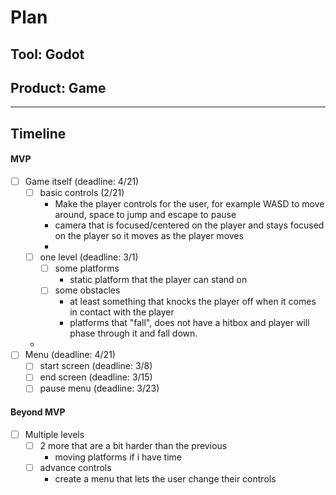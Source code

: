 # Plan

## Tool: Godot
## Product: Game

---

## Timeline

#### MVP

- [ ] Game itself (deadline: 4/21)
  - [ ] basic controls (2/21)
    - Make the player controls for the user, for example WASD to move around, space to jump and escape to pause
    - camera that is focused/centered on the player and stays focused on the player so it moves as the player moves
    - 
  - [ ] one level (deadline: 3/1)
    - [ ] some platforms
      - static platform that the player can stand on
    - [ ] some obstacles
      - at least something that knocks the player off when it comes in contact with the player
      - platforms that "fall", does not have a hitbox and player will phase through it and fall down.

  - 
- [ ] Menu (deadline: 4/21)
  - [ ] start screen (deadline: 3/8)
  - [ ] end screen (deadline: 3/15)
  - [ ] pause menu (deadline: 3/23)

#### Beyond MVP

- [ ] Multiple levels
  - [ ] 2 more that are a bit harder than the previous
    - moving platforms if i have time
  - [ ] advance controls
    - create a menu that lets the user change their controls 


<!-- EXAMPLE

## Tool: APIs
## Product: Green Glass Door riddle app

## Timeline

### MVP

- [ ] Front-end
  - [x] Webpage to collect input from user (deadline: 4/15)
  - [ ] Webpage to display "yes, but a ___ can't" or "no, but a ___ can" (deadline: 5/1)
- [x] Back-end
  - [x] Use regex to test whether or not the word can go through the GGD (deadline: 3/1)
  - [x] Use the Twinword API to find related words (deadline: 3/15)
    - [ ] Iterate through the words until an opposite example can be found (deadline: 4/1)

#### Beyond MVP

- [ ] Use another API to make sure the opposite example is a noun
- [ ] Automate notification of API limit to make sure I don’t exceed free quota
- [ ] A multiple choice quizzer that will test the user’s knowledge of the solution

-->





<!-- DO NOT USE THIS YET

| Name | Glows | Grows |
| -------- | ------- | ------- |
|   |   |
|   |   |
|   |   |
|   |   |
|   |   |
|   |   |

-->

